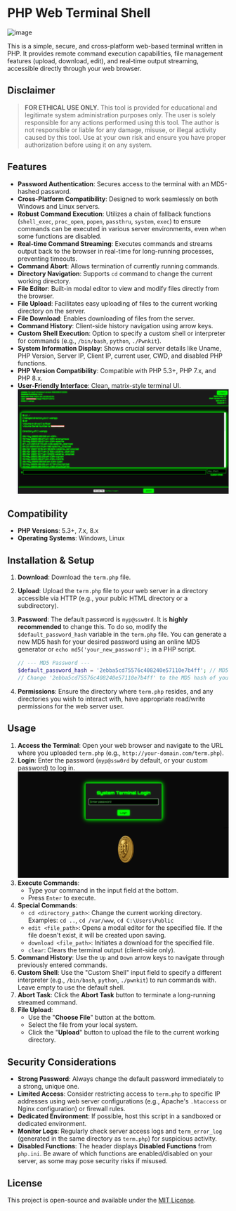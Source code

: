 # PHP Web Terminal Shell

![image](https://media3.giphy.com/media/v1.Y2lkPTc5MGI3NjExdm5qY2l1dmU5OTM3bmVrMjVlbGRzeHozZ2U2emtqZGxoaDJ5dmdlMCZlcD12MV9pbnRlcm5hbF9naWZfYnlfaWQmY3Q9cw/M26KpCq0rGcKFryk45/giphy.gif)

This is a simple, secure, and cross-platform web-based terminal written in PHP. It provides remote command execution capabilities, file management features (upload, download, edit), and real-time output streaming, accessible directly through your web browser.

## Disclaimer

> **FOR ETHICAL USE ONLY.**
> This tool is provided for educational and legitimate system administration purposes only. The user is solely responsible for any actions performed using this tool. The author is not responsible or liable for any damage, misuse, or illegal activity caused by this tool. Use at your own risk and ensure you have proper authorization before using it on any system.

## Features

-   **Password Authentication**: Secures access to the terminal with an MD5-hashed password.
-   **Cross-Platform Compatibility**: Designed to work seamlessly on both Windows and Linux servers.
-   **Robust Command Execution**: Utilizes a chain of fallback functions (`shell_exec`, `proc_open`, `popen`, `passthru`, `system`, `exec`) to ensure commands can be executed in various server environments, even when some functions are disabled.
-   **Real-time Command Streaming**: Executes commands and streams output back to the browser in real-time for long-running processes, preventing timeouts.
-   **Command Abort**: Allows termination of currently running commands.
-   **Directory Navigation**: Supports `cd` command to change the current working directory.
-   **File Editor**: Built-in modal editor to view and modify files directly from the browser.
-   **File Upload**: Facilitates easy uploading of files to the current working directory on the server.
-   **File Download**: Enables downloading of files from the server.
-   **Command History**: Client-side history navigation using arrow keys.
-   **Custom Shell Execution**: Option to specify a custom shell or interpreter for commands (e.g., `/bin/bash`, `python`, `./Pwnkit`).
-   **System Information Display**: Shows crucial server details like Uname, PHP Version, Server IP, Client IP, current user, CWD, and disabled PHP functions.
-   **PHP Version Compatibility**: Compatible with PHP 5.3+, PHP 7.x, and PHP 8.x.
-   **User-Friendly Interface**: Clean, matrix-style terminal UI.
![Toolkit GIF](https://raw.githubusercontent.com/pinoyvendetta/php-web-terminal/refs/heads/main/img/main1.png)
## Compatibility

-   **PHP Versions**: 5.3+, 7.x, 8.x
-   **Operating Systems**: Windows, Linux

## Installation & Setup

1.  **Download**: Download the `term.php` file.
2.  **Upload**: Upload the `term.php` file to your web server in a directory accessible via HTTP (e.g., your public HTML directory or a subdirectory).
3.  **Password**: The default password is `myp@ssw0rd`. It is **highly recommended** to change this. To do so, modify the `$default_password_hash` variable in the `term.php` file. You can generate a new MD5 hash for your desired password using an online MD5 generator or `echo md5('your_new_password');` in a PHP script.

    ```php
    // --- MD5 Password ---
    $default_password_hash = '2ebba5cd75576c408240e57110e7b4ff'; // MD5 for "myp@ssw0rd"
    // Change '2ebba5cd75576c408240e57110e7b4ff' to the MD5 hash of your new password.
    ```

4.  **Permissions**: Ensure the directory where `term.php` resides, and any directories you wish to interact with, have appropriate read/write permissions for the web server user.

## Usage

1.  **Access the Terminal**: Open your web browser and navigate to the URL where you uploaded `term.php` (e.g., `http://your-domain.com/term.php`).
2.  **Login**: Enter the password (`myp@ssw0rd` by default, or your custom password) to log in.
![Toolkit GIF](https://raw.githubusercontent.com/pinoyvendetta/php-web-terminal/refs/heads/main/img/login.png)
3.  **Execute Commands**:
    -   Type your command in the input field at the bottom.
    -   Press `Enter` to execute.
4.  **Special Commands**:
    -   `cd <directory_path>`: Change the current working directory. Examples: `cd ..`, `cd /var/www`, `cd C:\Users\Public`
    -   `edit <file_path>`: Opens a modal editor for the specified file. If the file doesn't exist, it will be created upon saving.
    -   `download <file_path>`: Initiates a download for the specified file.
    -   `clear`: Clears the terminal output (client-side only).
5.  **Command History**: Use the `Up` and `Down` arrow keys to navigate through previously entered commands.
6.  **Custom Shell**: Use the "Custom Shell" input field to specify a different interpreter (e.g., `/bin/bash`, `python`, `./pwnkit`) to run commands with. Leave empty to use the default shell.
7.  **Abort Task**: Click the **Abort Task** button to terminate a long-running streamed command.
8.  **File Upload**:
    -   Use the "**Choose File**" button at the bottom.
    -   Select the file from your local system.
    -   Click the "**Upload**" button to upload the file to the current working directory.

## Security Considerations

-   **Strong Password**: Always change the default password immediately to a strong, unique one.
-   **Limited Access**: Consider restricting access to `term.php` to specific IP addresses using web server configurations (e.g., Apache's `.htaccess` or Nginx configuration) or firewall rules.
-   **Dedicated Environment**: If possible, host this script in a sandboxed or dedicated environment.
-   **Monitor Logs**: Regularly check server access logs and `term_error_log` (generated in the same directory as `term.php`) for suspicious activity.
-   **Disabled Functions**: The header displays **Disabled Functions** from `php.ini`. Be aware of which functions are enabled/disabled on your server, as some may pose security risks if misused.

## License

This project is open-source and available under the [MIT License](https://opensource.org/licenses/MIT).